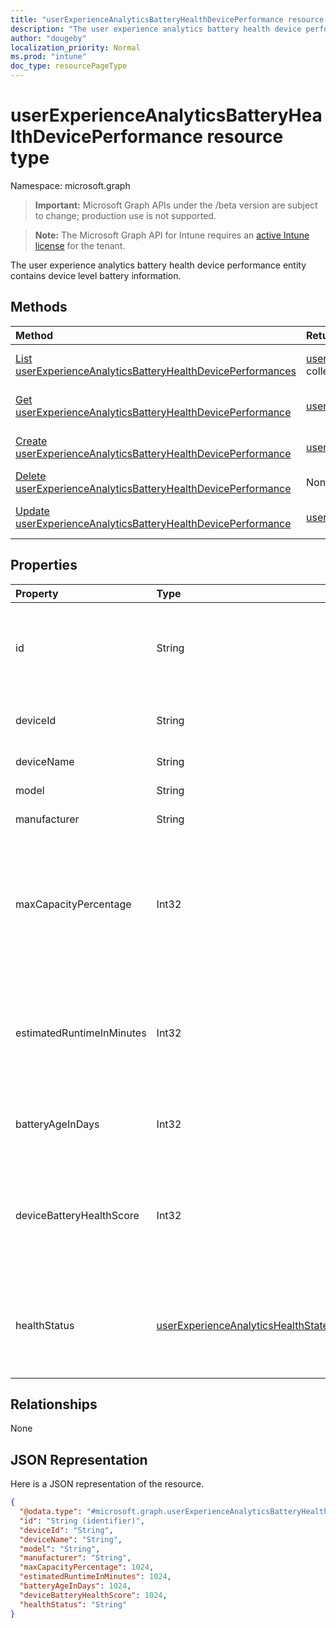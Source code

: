 ```yaml
---
title: "userExperienceAnalyticsBatteryHealthDevicePerformance resource type"
description: "The user experience analytics battery health device performance entity contains device level battery information."
author: "dougeby"
localization_priority: Normal
ms.prod: "intune"
doc_type: resourcePageType
---
```


# userExperienceAnalyticsBatteryHealthDevicePerformance resource type

Namespace: microsoft.graph

> **Important:** Microsoft Graph APIs under the /beta version are subject to change; production use is not supported.

> **Note:** The Microsoft Graph API for Intune requires an [active Intune license](https://go.microsoft.com/fwlink/?linkid=839381) for the tenant.

The user experience analytics battery health device performance entity contains device level battery information.

## Methods
|Method|Return Type|Description|
|:---|:---|:---|
|[List userExperienceAnalyticsBatteryHealthDevicePerformances](../api/intune-devices-userexperienceanalyticsbatteryhealthdeviceperformance-list.md)|[userExperienceAnalyticsBatteryHealthDevicePerformance](../resources/intune-devices-userexperienceanalyticsbatteryhealthdeviceperformance.md) collection|List properties and relationships of the [userExperienceAnalyticsBatteryHealthDevicePerformance](../resources/intune-devices-userexperienceanalyticsbatteryhealthdeviceperformance.md) objects.|
|[Get userExperienceAnalyticsBatteryHealthDevicePerformance](../api/intune-devices-userexperienceanalyticsbatteryhealthdeviceperformance-get.md)|[userExperienceAnalyticsBatteryHealthDevicePerformance](../resources/intune-devices-userexperienceanalyticsbatteryhealthdeviceperformance.md)|Read properties and relationships of the [userExperienceAnalyticsBatteryHealthDevicePerformance](../resources/intune-devices-userexperienceanalyticsbatteryhealthdeviceperformance.md) object.|
|[Create userExperienceAnalyticsBatteryHealthDevicePerformance](../api/intune-devices-userexperienceanalyticsbatteryhealthdeviceperformance-create.md)|[userExperienceAnalyticsBatteryHealthDevicePerformance](../resources/intune-devices-userexperienceanalyticsbatteryhealthdeviceperformance.md)|Create a new [userExperienceAnalyticsBatteryHealthDevicePerformance](../resources/intune-devices-userexperienceanalyticsbatteryhealthdeviceperformance.md) object.|
|[Delete userExperienceAnalyticsBatteryHealthDevicePerformance](../api/intune-devices-userexperienceanalyticsbatteryhealthdeviceperformance-delete.md)|None|Deletes a [userExperienceAnalyticsBatteryHealthDevicePerformance](../resources/intune-devices-userexperienceanalyticsbatteryhealthdeviceperformance.md).|
|[Update userExperienceAnalyticsBatteryHealthDevicePerformance](../api/intune-devices-userexperienceanalyticsbatteryhealthdeviceperformance-update.md)|[userExperienceAnalyticsBatteryHealthDevicePerformance](../resources/intune-devices-userexperienceanalyticsbatteryhealthdeviceperformance.md)|Update the properties of a [userExperienceAnalyticsBatteryHealthDevicePerformance](../resources/intune-devices-userexperienceanalyticsbatteryhealthdeviceperformance.md) object.|

## Properties
|Property|Type|Description|
|:---|:---|:---|
|id|String|The unique identifier of the user experience analytics battery health device performance object.|
|deviceId|String|The unique identifier of the device, Intune DeviceID.|
|deviceName|String|Device friendly name.|
|model|String|The model name of the device.|
|manufacturer|String|The manufacturer name of the device.|
|maxCapacityPercentage|Int32|Ratio of current capacity and design capacity of the battery with the lowest capacity. Unit in percentage and values range from 0-100. Valid values -2147483648 to 2147483647|
|estimatedRuntimeInMinutes|Int32|The estimated runtime of the device when the battery is fully charged. Unit in minutes. Valid values -2147483648 to 2147483647|
|batteryAgeInDays|Int32|Estimated battery age. Unit in days. Valid values -2147483648 to 2147483647|
|deviceBatteryHealthScore|Int32|A weighted average of a device’s maximum capacity score and runtime estimate score. Values range from 0-100. Valid values -2147483648 to 2147483647|
|healthStatus|[userExperienceAnalyticsHealthState](../resources/intune-devices-userexperienceanalyticshealthstate.md)|The overall battery health status of the device. Possible values are: `unknown`, `insufficientData`, `needsAttention`, `meetingGoals`, `unknownFutureValue`.|

## Relationships
None

## JSON Representation
Here is a JSON representation of the resource.
<!-- {
  "blockType": "resource",
  "keyProperty": "id",
  "@odata.type": "microsoft.graph.userExperienceAnalyticsBatteryHealthDevicePerformance"
}
-->
``` json
{
  "@odata.type": "#microsoft.graph.userExperienceAnalyticsBatteryHealthDevicePerformance",
  "id": "String (identifier)",
  "deviceId": "String",
  "deviceName": "String",
  "model": "String",
  "manufacturer": "String",
  "maxCapacityPercentage": 1024,
  "estimatedRuntimeInMinutes": 1024,
  "batteryAgeInDays": 1024,
  "deviceBatteryHealthScore": 1024,
  "healthStatus": "String"
}
```




